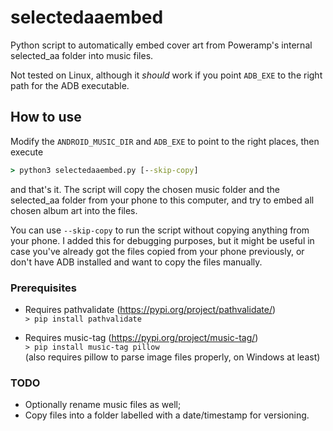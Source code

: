 # selectedaaembed

Python script to automatically embed cover art from Poweramp's internal
selected_aa folder into music files.

Not tested on Linux, although it _should_ work if you point `ADB_EXE` to the
right path for the ADB executable.

## How to use

Modify the `ANDROID_MUSIC_DIR` and `ADB_EXE` to point to the right places, then execute

```cmd
> python3 selectedaaembed.py [--skip-copy]
```

and that's it. The script will copy the chosen music folder and the selected_aa
folder from your phone to this computer, and try to embed all chosen album art
into the files.

You can use `--skip-copy` to run the script without copying anything from your
phone. I added this for debugging purposes, but it might be useful in case
you've already got the files copied from your phone previously, or don't have
ADB installed and want to copy the files manually.


### Prerequisites

- Requires pathvalidate (https://pypi.org/project/pathvalidate/)  
  `> pip install pathvalidate`

- Requires music-tag (https://pypi.org/project/music-tag/)  
  `> pip install music-tag pillow`  
  (also requires pillow to parse image files properly, on Windows at least)

### TODO

- Optionally rename music files as well;
- Copy files into a folder labelled with a date/timestamp for versioning.